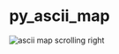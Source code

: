 # py_ascii_map
![ascii map scrolling right](https://github.com/swaltek/py_ascii_map/blob/master/preview.gif)
